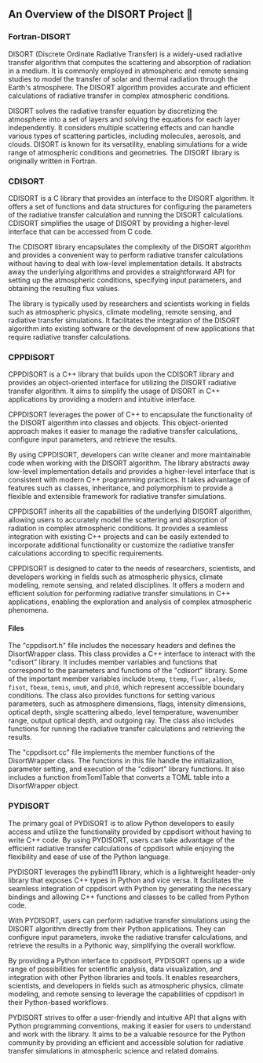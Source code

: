 ## An Overview of the DISORT Project 📌

### Fortran-DISORT

DISORT (Discrete Ordinate Radiative Transfer) is a widely-used radiative transfer algorithm that computes the scattering and absorption of radiation in a medium. It is commonly employed in atmospheric and remote sensing studies to model the transfer of solar and thermal radiation through the Earth's atmosphere. The DISORT algorithm provides accurate and efficient calculations of radiative transfer in complex atmospheric conditions.

DISORT solves the radiative transfer equation by discretizing the atmosphere into a set of layers and solving the equations for each layer independently. It considers multiple scattering effects and can handle various types of scattering particles, including molecules, aerosols, and clouds. DISORT is known for its versatility, enabling simulations for a wide range of atmospheric conditions and geometries. The DISORT library is originally written in Fortran.

### CDISORT

CDISORT is a C library that provides an interface to the DISORT algorithm. It offers a set of functions and data structures for configuring the parameters of the radiative transfer calculation and running the DISORT calculations. CDISORT simplifies the usage of DISORT by providing a higher-level interface that can be accessed from C code.

The CDISORT library encapsulates the complexity of the DISORT algorithm and provides a convenient way to perform radiative transfer calculations without having to deal with low-level implementation details. It abstracts away the underlying algorithms and provides a straightforward API for setting up the atmospheric conditions, specifying input parameters, and obtaining the resulting flux values.

The library is typically used by researchers and scientists working in fields such as atmospheric physics, climate modeling, remote sensing, and radiative transfer simulations. It facilitates the integration of the DISORT algorithm into existing software or the development of new applications that require radiative transfer calculations.

### CPPDISORT

CPPDISORT is a C++ library that builds upon the CDISORT library and provides an object-oriented interface for utilizing the DISORT radiative transfer algorithm. It aims to simplify the usage of DISORT in C++ applications by providing a modern and intuitive interface.

CPPDISORT leverages the power of C++ to encapsulate the functionality of the DISORT algorithm into classes and objects. This object-oriented approach makes it easier to manage the radiative transfer calculations, configure input parameters, and retrieve the results.

By using CPPDISORT, developers can write cleaner and more maintainable code when working with the DISORT algorithm. The library abstracts away low-level implementation details and provides a higher-level interface that is consistent with modern C++ programming practices. It takes advantage of features such as classes, inheritance, and polymorphism to provide a flexible and extensible framework for radiative transfer simulations.

CPPDISORT inherits all the capabilities of the underlying DISORT algorithm, allowing users to accurately model the scattering and absorption of radiation in complex atmospheric conditions. It provides a seamless integration with existing C++ projects and can be easily extended to incorporate additional functionality or customize the radiative transfer calculations according to specific requirements.

CPPDISORT is designed to cater to the needs of researchers, scientists, and developers working in fields such as atmospheric physics, climate modeling, remote sensing, and related disciplines. It offers a modern and efficient solution for performing radiative transfer simulations in C++ applications, enabling the exploration and analysis of complex atmospheric phenomena.

#### Files

The "cppdisort.h" file includes the necessary headers and defines the DisortWrapper class. This class provides a C++ interface to interact with the "cdisort" library. It includes member variables and functions that correspond to the parameters and functions of the "cdisort" library. Some of the important member variables include `btemp`, `ttemp`, `fluor`, `albedo`, `fisot`, `fbeam`, `temis`, `umu0`, and `phi0`, which represent accessible boundary conditions. The class also provides functions for setting various parameters, such as atmosphere dimensions, flags, intensity dimensions, optical depth, single scattering albedo, level temperature, wavenumber range, output optical depth, and outgoing ray. The class also includes functions for running the radiative transfer calculations and retrieving the results.

The "cppdisort.cc" file implements the member functions of the DisortWrapper class. The functions in this file handle the initialization, parameter setting, and execution of the "cdisort" library functions. It also includes a function fromTomlTable that converts a TOML table into a DisortWrapper object.

### PYDISORT

The primary goal of PYDISORT is to allow Python developers to easily access and utilize the functionality provided by cppdisort without having to write C++ code. By using PYDISORT, users can take advantage of the efficient radiative transfer calculations of cppdisort while enjoying the flexibility and ease of use of the Python language.

PYDISORT leverages the pybind11 library, which is a lightweight header-only library that exposes C++ types in Python and vice versa. It facilitates the seamless integration of cppdisort with Python by generating the necessary bindings and allowing C++ functions and classes to be called from Python code.

With PYDISORT, users can perform radiative transfer simulations using the DISORT algorithm directly from their Python applications. They can configure input parameters, invoke the radiative transfer calculations, and retrieve the results in a Pythonic way, simplifying the overall workflow.

By providing a Python interface to cppdisort, PYDISORT opens up a wide range of possibilities for scientific analysis, data visualization, and integration with other Python libraries and tools. It enables researchers, scientists, and developers in fields such as atmospheric physics, climate modeling, and remote sensing to leverage the capabilities of cppdisort in their Python-based workflows.

PYDISORT strives to offer a user-friendly and intuitive API that aligns with Python programming conventions, making it easier for users to understand and work with the library. It aims to be a valuable resource for the Python community by providing an efficient and accessible solution for radiative transfer simulations in atmospheric science and related domains.
